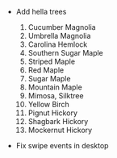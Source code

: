 
- Add hella trees  
    1. Cucumber Magnolia
    2. Umbrella Magnolia
    3. Carolina Hemlock
    4. Southern Sugar Maple
    5. Striped  Maple
    6. Red Maple
    7. Sugar Maple
    8. Mountain Maple
    9. Mimosa, Silktree
    10. Yellow Birch
    11. Pignut Hickory
    12. Shagbark Hickory
    13. Mockernut Hickory



- Fix swipe events in desktop